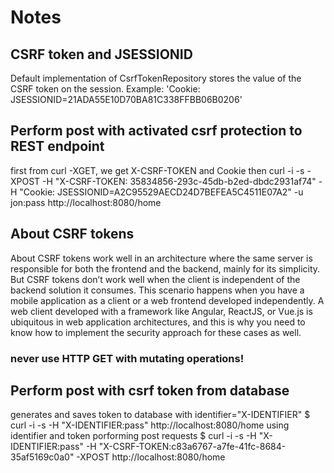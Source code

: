 # Notes

## CSRF token and JSESSIONID
Default implementation of CsrfTokenRepository stores the value of the CSRF token
on the session. Example:
	'Cookie: JSESSIONID=21ADA55E10D70BA81C338FFBB06B0206' 

## Perform post with activated csrf protection to REST endpoint
first
	from curl -XGET, we get X-CSRF-TOKEN and Cookie 
then
	curl -i -s -XPOST 
	-H "X-CSRF-TOKEN: 35834856-293c-45db-b2ed-dbdc2931af74" 
	-H "Cookie: JSESSIONID=A2C95529AECD24D7BEFEA5C4511E07A2" 
	-u jon:pass 
	http://localhost:8080/home
	
## About CSRF tokens 
About CSRF tokens work well in an architecture where the same server is responsible 
for both the frontend and the backend, mainly for its simplicity. But CSRF tokens don’t work well
when the client is independent of the backend solution it consumes. This scenario happens 
when you have a mobile application as a client or a web frontend developed independently. 
A web client developed with a framework like Angular, ReactJS, or Vue.js is ubiquitous 
in web application architectures, and this is why you need to know how to implement the security 
approach for these cases as well.

### never use HTTP GET with mutating operations!

## Perform post with csrf token from database
generates and saves token to database with identifier="X-IDENTIFIER"
$ curl -i -s -H "X-IDENTIFIER:pass"  http://localhost:8080/home 
using identifier and token porforming post requests 
$ curl -i -s -H "X-IDENTIFIER:pass" -H "X-CSRF-TOKEN:c83a6767-a7fe-41fc-8684-35af5169c0a0" -XPOST  http://localhost:8080/home


